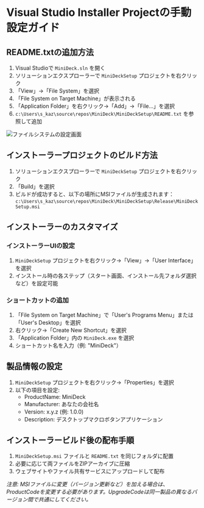 # Visual Studio Installer Projectの手動設定ガイド

## README.txtの追加方法

1. Visual Studioで `MiniDeck.sln` を開く
2. ソリューションエクスプローラーで `MiniDeckSetup` プロジェクトを右クリック
3. 「View」→「File System」を選択
4. 「File System on Target Machine」が表示される
5. 「Application Folder」を右クリック→「Add」→「File...」を選択
6. `c:\Users\s_kaz\source\repos\MiniDeck\MiniDeckSetup\README.txt` を参照して追加

![ファイルシステムの設定画面](image/installer_file_system.png)

## インストーラープロジェクトのビルド方法

1. ソリューションエクスプローラーで `MiniDeckSetup` プロジェクトを右クリック
2. 「Build」を選択
3. ビルドが成功すると、以下の場所にMSIファイルが生成されます：
   `c:\Users\s_kaz\source\repos\MiniDeck\MiniDeckSetup\Release\MiniDeckSetup.msi`

## インストーラーのカスタマイズ

### インストーラーUIの設定

1. `MiniDeckSetup` プロジェクトを右クリック→「View」→「User Interface」を選択
2. インストール時の各ステップ（スタート画面、インストール先フォルダ選択など）を設定可能

### ショートカットの追加

1. 「File System on Target Machine」で「User's Programs Menu」または「User's Desktop」を選択
2. 右クリック→「Create New Shortcut」を選択
3. 「Application Folder」内の `MiniDeck.exe` を選択
4. ショートカット名を入力（例: "MiniDeck"）

## 製品情報の設定

1. `MiniDeckSetup` プロジェクトを右クリック→「Properties」を選択
2. 以下の項目を設定:
   - ProductName: MiniDeck
   - Manufacturer: あなたの会社名
   - Version: x.y.z (例: 1.0.0)
   - Description: デスクトップマクロボタンアプリケーション

## インストーラービルド後の配布手順

1. `MiniDeckSetup.msi` ファイルと `README.txt` を同じフォルダに配置
2. 必要に応じて両ファイルをZIPアーカイブに圧縮
3. ウェブサイトやファイル共有サービスにアップロードして配布

*注意: MSIファイルに変更（バージョン更新など）を加える場合は、ProductCodeを変更する必要があります。UpgradeCodeは同一製品の異なるバージョン間で共通にしてください。*
